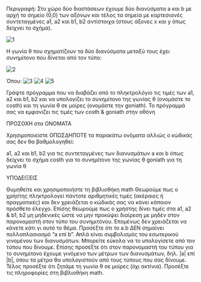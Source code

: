 Περιγραφή:
Στο χώρο δύο διαστάσεων έχουμε δύο διανύσματα a και b με αρχή το σημείο (0,0) των αξόνων και τέλος τα σημεία με καρτεσιανές συντεταγμένες a1, a2 και b1, b2 αντίστοιχα (στους άξονες x και y όπως δείχνει το σχήμα). 

![1](https://user-images.githubusercontent.com/73962468/103141556-94fa4800-46fe-11eb-9cef-955d401157b2.jpg)

Η γωνία θ που σχηματίζουν τα δύο διανύσματα μεταξύ τους έχει συνημίτονο που δίνεται από τον τύπο:

![2](https://user-images.githubusercontent.com/73962468/103141592-341f3f80-46ff-11eb-9290-6a1063fc6c6e.jpg)
 
Όπου:
![3](https://user-images.githubusercontent.com/73962468/103141605-4d27f080-46ff-11eb-9a8c-160508ae1c27.jpg)
![4](https://user-images.githubusercontent.com/73962468/103141606-4dc08700-46ff-11eb-9d21-2ca022fcdaf1.jpg)
![5](https://user-images.githubusercontent.com/73962468/103141607-4f8a4a80-46ff-11eb-8425-f66a421ffcb9.jpg)
   
Γράψτε πρόγραμμα που να διαβάζει από το πληκτρολόγιο τις τιμές των a1, a2 και b1, b2 και να υπολογίζει το συνημίτονο της γωνίας θ (ονομάστε το costh) και τη γωνία θ σε μοίρες (ονομάστε την goniath). Το πρόγραμμά σας να εμφανίζει τις τιμές των costh & goniath στην οθόνη 

ΠΡΟΣΟΧΗ στα ΟΝΟΜΑΤΑ

Χρησιμοποιείστε ΟΠΩΣΔΗΠΟΤΕ τα παρακάτω ονόματα αλλιώς ο κώδικάς σας δεν θα βαθμολογηθεί:

a1, a2 και b1, b2 για τις συντεταγμένες των διανυσμάτων a και b όπως δείχνει το σχήμα
costh για το συνημίτονο της γωνίας θ
goniath για τη γωνία θ

ΥΠΟΔΕΙΞΕΙΣ

Θυμηθείτε και χρησιμοποιήστε τη βιβλιοθήκη math
Θεωρούμε πως ο χρήστης πληκτρολογεί πάντοτε αριθμητικές τιμές (ακέραιες ή πραγματικές) και δεν χρειάζεται ο κώδικάς σας να κάνει κάποιον πρόσθετο έλεγχο.
Επίσης θεωρούμε πως ο χρήστης δίνει τιμές στα a1, a2 & b1, b2 μη μηδενικές ώστε να μην προκύψει διαίρεση με μηδέν στον παρονομαστή στον τύπο του συνημιτόνου. Επομένως δεν χρειάζεται να κάνετε κάτι γι αυτό το θέμα.
Προσέξτε ότι το a.b ΔΕΝ σημαίνει πολλαπλασιασμό “a επί b”. Απλά είναι συμβολισμός του εσωτερικού γινομένου των διανυσμάτων. Μπορείτε εύκολα να το υπολογίσετε από τον τύπου που δίνουμε.
Επίσης προσέξτε ότι στον παρονομαστή του τύπου για το συνημίτονο έχουμε γινόμενο των μέτρων των διανυσμάτων, δηλ. |a| επί |b|, όπου τα μέτρα θα υπολογιστούν από τους τύπους που σας δίνουμε.
Τέλος προσέξτε ότι ζητάμε τη γωνία θ σε μοίρες (όχι ακτίνια). Προσέξτε τις πληροφορίες στη βιβλιοθήκη math.
